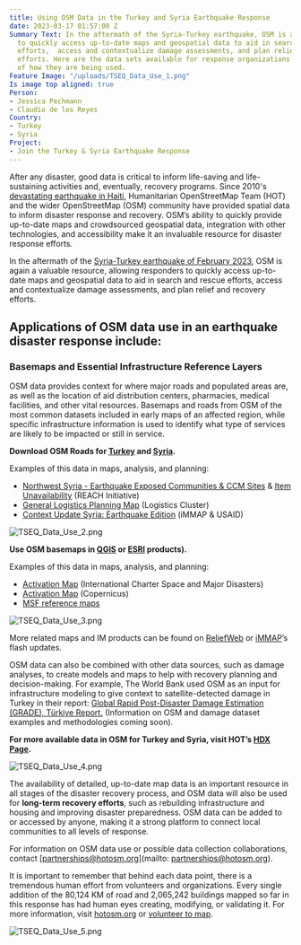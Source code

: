 ```yaml
---
title: Using OSM Data in the Turkey and Syria Earthquake Response
date: 2023-03-17 01:57:00 Z
Summary Text: In the aftermath of the Syria-Turkey earthquake, OSM is allowing responders
  to quickly access up-to-date maps and geospatial data to aid in search and rescue
  efforts,  access and contextualize damage assessments, and plan relief and recovery
  efforts. Here are the data sets available for response organizations and examples
  of how they are being used.
Feature Image: "/uploads/TSEQ_Data_Use_1.png"
Is image top aligned: true
Person:
- Jessica Pechmann
- Claudio de los Reyes
Country:
- Turkey
- Syria
Project:
- Join the Turkey & Syria Earthquake Response
---
```


After any disaster, good data is critical to inform life-saving and life-sustaining activities and, eventually, recovery programs. Since 2010's [devastating earthquake in Haiti](https://www.hotosm.org/projects/haiti_), Humanitarian OpenStreetMap Team (HOT) and the wider OpenStreetMap (OSM) community have provided spatial data to inform disaster response and recovery. OSM’s ability to quickly provide up-to-date maps and crowdsourced geospatial data, integration with other technologies, and accessibility make it an invaluable resource for disaster response efforts.

In the aftermath of the [Syria-Turkey earthquake of February 2023](https://reliefweb.int/disaster/eq-2023-000015-tur), OSM is again a valuable resource, allowing responders to quickly access up-to-date maps and geospatial data to aid in search and rescue efforts,  access and contextualize damage assessments, and plan relief and recovery efforts. 

## Applications of OSM data use in an earthquake disaster response include:

### Basemaps and Essential Infrastructure Reference Layers 

OSM data provides context for where major roads and populated areas are, as well as the location of aid distribution centers, pharmacies, medical facilities, and other vital resources. Basemaps and roads from OSM of the most common datasets included in early maps of an affected region, while specific infrastructure information is used to identify what type of services are likely to be impacted or still in service. 

**Download OSM Roads for [Turkey](https://data.humdata.org/dataset/hotosm_tur_roads) and [Syria](https://data.humdata.org/dataset/hotosm_syr_roads).**

Examples of this data in maps, analysis, and planning:
* [Northwest Syria - Earthquake Exposed Communities & CCM Sites](https://www.impact-initiatives.org/wp-content/uploads/2023/02/REACH_SYR_Northwest_Syria_Earthquake_Exposed_Communities_Population_CCCM_09Feb2023.png) & [Item Unavailability](https://www.impact-initiatives.org/what-we-do/news/turkiye-and-syria-emergency-response-activated-following-two-powerful-earthquakes/) (REACH Initiative)
* [General Logistics Planning Map](https://reliefweb.int/map/syrian-arab-republic/syrian-arab-republic-turkiye-general-logistics-planning-map-07-february-2023) (Logistics Cluster)
* [Context Update Syria: Earthquake Edition](https://immap.org/wp-content/uploads/2016/12/iMMAP_February-Context-Update_Syria_Earthquake-Edition.pdf) (iMMAP & USAID)

![TSEQ_Data_Use_2.png](/uploads/TSEQ_Data_Use_2.png)

**Use OSM basemaps in [QGIS](https://plugins.qgis.org/plugins/quick_map_services/) or [ESRI](https://www.arcgis.com/home/item.html?id=fae788aa91e54244b161b59725dcbb2a) products).**

Examples of this data in maps, analysis, and planning:
* [Activation Map](https://reliefweb.int/map/turkiye/activation-797-call-919-earthquakes-turkey-idana-aoi-id-31-observed-pleides-1a-image-09-february-2023) (International Charter Space and Major Disasters)
* [Activation Map](https://emergency.copernicus.eu/mapping/sites/default/files/thumbnails/EMSR648-AEM-1676306112-r10-v2.jpg) (Copernicus) 
* [MSF reference maps](https://geo.msf.org/catalogue/01XYJBTB3AEA3VVAF5OZAIQ5UOMBKJXLNA)

![TSEQ_Data_Use_3.png](/uploads/TSEQ_Data_Use_3.png)

More related maps and IM products can be found on [ReliefWeb](https://reliefweb.int/updates?advanced-search=%28D51470%29_%28F12.F12570%29) or [iMMAP](https://immap.org/news/turkiye-syria-earthquake-flash-updates/)’s flash updates. 

OSM data can also be combined with other data sources, such as damage analyses, to create models and maps to help with recovery planning and decision-making. For example, The World Bank used OSM as an input for infrastructure modeling to give context to satellite-detected damage in Turkey in their report: [Global Rapid Post-Disaster Damage Estimation (GRADE), Türkiye Report.](https://reliefweb.int/report/turkiye/global-rapid-post-disaster-damage-estimation-grade-report-february-6-2023-kahramanmaras-earthquakes-turkiye-report) (Information on OSM and damage dataset examples and methodologies coming soon). 

**For more available data in OSM for Turkey and Syria, visit HOT’s [HDX Page](https://data.humdata.org/organization/hot?groups=tur&groups=syr&q=&sort=if(gt(last_modified%2Creview_date)%2Clast_modified%2Creview_date)%20desc&ext_page_size=25).**

![TSEQ_Data_Use_4.png](/uploads/TSEQ_Data_Use_4.png)

The availability of detailed, up-to-date map data is an important resource in all stages of the disaster recovery process, and OSM data will also be used for **long-term recovery efforts**, such as rebuilding infrastructure and housing and improving disaster preparedness. OSM data can be added to or accessed by anyone, making it a strong platform to connect local communities to all levels of response. 

For information on OSM data use or possible data collection collaborations, contact [partnerships@hotosm.org](mailto: partnerships@hotosm.org). 

It is important to remember that behind each data point, there is a tremendous human effort from volunteers and organizations. Every single addition of the 80,124 KM of road and 2,065,242 buildings mapped so far in this response has had human eyes creating, modifying, or validating it. For more information, visit [hotosm.org](http://hotosm.org) or [volunteer to map](https://tasks.hotosm.org/learn/map).

![TSEQ_Data_Use_5.png](/uploads/TSEQ_Data_Use_5.png)
